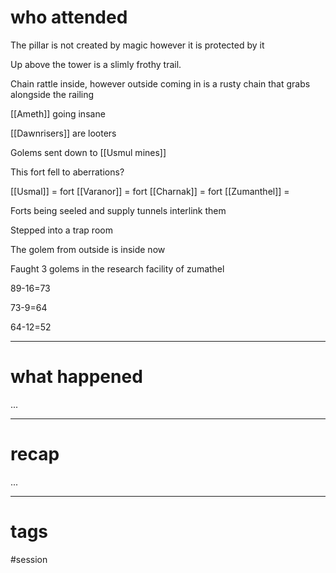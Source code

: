 # who attended

The pillar is not created by magic however it is protected by it

Up above the tower is a slimly frothy trail.

Chain rattle inside, however outside coming in is a rusty chain that grabs alongside the railing

[[Ameth]] going insane

[[Dawnrisers]] are looters

Golems sent down to [[Usmul mines]]

This fort fell to aberrations?

[[Usmal]] = fort
[[Varanor]] = fort
[[Charnak]] = fort
[[Zumanthel]] = 

Forts being seeled and supply tunnels interlink them

Stepped into a trap room

The golem from outside is inside now

Faught 3 golems in the research facility of zumathel

89-16=73

73-9=64

64-12=52

---
# what happened

...

---
# recap

...

---
# tags

#session